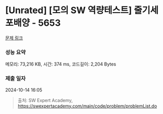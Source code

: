 # [Unrated] [모의 SW 역량테스트] 줄기세포배양 - 5653 

[문제 링크](https://swexpertacademy.com/main/code/problem/problemDetail.do?contestProbId=AWXRJ8EKe48DFAUo) 

### 성능 요약

메모리: 73,216 KB, 시간: 374 ms, 코드길이: 2,204 Bytes

### 제출 일자

2024-10-14 16:05



> 출처: SW Expert Academy, https://swexpertacademy.com/main/code/problem/problemList.do